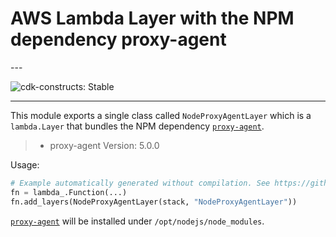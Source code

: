 # AWS Lambda Layer with the NPM dependency proxy-agent

<!--BEGIN STABILITY BANNER-->---


![cdk-constructs: Stable](https://img.shields.io/badge/cdk--constructs-stable-success.svg?style=for-the-badge)

---
<!--END STABILITY BANNER-->

This module exports a single class called `NodeProxyAgentLayer` which is a `lambda.Layer` that bundles the NPM dependency [`proxy-agent`](https://www.npmjs.com/package/proxy-agent).

> * proxy-agent Version: 5.0.0

Usage:

```python
# Example automatically generated without compilation. See https://github.com/aws/jsii/issues/826
fn = lambda_.Function(...)
fn.add_layers(NodeProxyAgentLayer(stack, "NodeProxyAgentLayer"))
```

[`proxy-agent`](https://www.npmjs.com/package/proxy-agent) will be installed under `/opt/nodejs/node_modules`.
